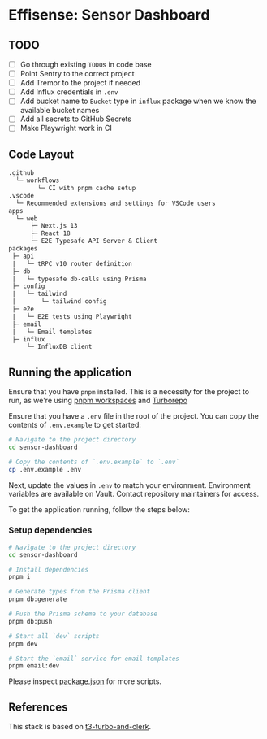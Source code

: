 # Effisense: Sensor Dashboard

## TODO

- [ ] Go through existing `TODO`s in code base
- [ ] Point Sentry to the correct project
- [ ] Add Tremor to the project if needed
- [ ] Add Influx credentials in `.env`
- [ ] Add bucket name to `Bucket` type in `influx` package when we know the available bucket names
- [ ] Add all secrets to GitHub Secrets
- [ ] Make Playwright work in CI

## Code Layout

```txt
.github
  └─ workflows
        └─ CI with pnpm cache setup
.vscode
  └─ Recommended extensions and settings for VSCode users
apps
  └─ web
      ├─ Next.js 13
      ├─ React 18
      └─ E2E Typesafe API Server & Client
packages
 ├─ api
 |   └─ tRPC v10 router definition
 ├─ db
 |   └─ typesafe db-calls using Prisma
 ├─ config
 |   └─ tailwind
 |       └─ tailwind config
 ├─ e2e
 |   └─ E2E tests using Playwright
 ├─ email
 |   └─ Email templates
 ├─ influx
     └─ InfluxDB client
```

## Running the application

Ensure that you have `pnpm` installed. This is a necessity for the project to run, as we're using [pnpm workspaces](https://pnpm.io/workspaces) and [Turborepo](https://turborepo.com/)

Ensure that you have a `.env` file in the root of the project. You can copy the contents of `.env.example` to get started:

```sh
# Navigate to the project directory
cd sensor-dashboard

# Copy the contents of `.env.example` to `.env`
cp .env.example .env
```

Next, update the values in `.env` to match your environment. Environment variables are available on Vault. Contact repository maintainers for access.

To get the application running, follow the steps below:

### Setup dependencies

```sh
# Navigate to the project directory
cd sensor-dashboard

# Install dependencies
pnpm i

# Generate types from the Prisma client
pnpm db:generate

# Push the Prisma schema to your database
pnpm db:push

# Start all `dev` scripts
pnpm dev

# Start the `email` service for email templates
pnpm email:dev
```

Please inspect [package.json](/package.json) for more scripts.

## References

This stack is based on [t3-turbo-and-clerk](https://github.com/clerkinc/t3-turbo-and-clerk).
